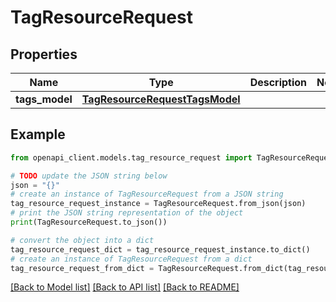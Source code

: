 # TagResourceRequest


## Properties

Name | Type | Description | Notes
------------ | ------------- | ------------- | -------------
**tags_model** | [**TagResourceRequestTagsModel**](TagResourceRequestTagsModel.md) |  | 

## Example

```python
from openapi_client.models.tag_resource_request import TagResourceRequest

# TODO update the JSON string below
json = "{}"
# create an instance of TagResourceRequest from a JSON string
tag_resource_request_instance = TagResourceRequest.from_json(json)
# print the JSON string representation of the object
print(TagResourceRequest.to_json())

# convert the object into a dict
tag_resource_request_dict = tag_resource_request_instance.to_dict()
# create an instance of TagResourceRequest from a dict
tag_resource_request_from_dict = TagResourceRequest.from_dict(tag_resource_request_dict)
```
[[Back to Model list]](../README.md#documentation-for-models) [[Back to API list]](../README.md#documentation-for-api-endpoints) [[Back to README]](../README.md)


